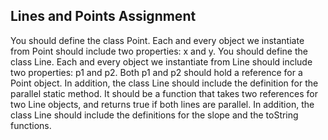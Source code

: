 ## Lines and Points Assignment

You should define the class Point. Each and every object we instantiate from Point should include two properties: x and y. You should define the class Line. Each and every object we instantiate from Line should include two properties: p1 and p2. Both p1 and p2 should hold a reference for a Point object. In addition, the class Line should include the definition for the parallel static method. It should be a function that takes two references for two Line objects, and returns true if both lines are parallel. In addition, the class Line should include the definitions for the slope and the toString functions. 